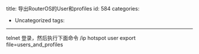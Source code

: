 title: 导出RouterOS的User和profiles
id: 584
categories:
  - Uncategorized
tags:
---

telnet 登录，然后执行下面命令
/ip hotspot user export file=users_and_profiles